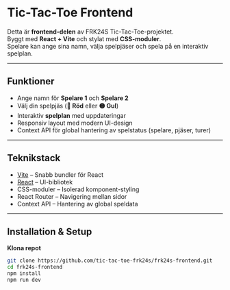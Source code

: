 #  Tic-Tac-Toe Frontend

Detta är **frontend-delen** av FRK24S Tic-Tac-Toe-projektet.  
Byggt med **React + Vite** och stylat med **CSS-moduler**.  
Spelare kan ange sina namn, välja spelpjäser och spela på en interaktiv spelplan.

---

##  Funktioner
- Ange namn för **Spelare 1** och **Spelare 2**  
- Välj din spelpjäs (**🔴 Röd** eller **🟡 Gul**)  
- Interaktiv **spelplan** med uppdateringar  
- Responsiv layout med modern UI-design  
- Context API för global hantering av spelstatus (spelare, pjäser, turer)

---

##  Teknikstack
- [Vite](https://vitejs.dev/) – Snabb bundler för React  
- [React](https://react.dev/) – UI-bibliotek  
- CSS-moduler – Isolerad komponent-styling  
- React Router – Navigering mellan sidor  
- Context API – Hantering av global speldata  

---

##  Installation & Setup

**Klona repot**
```bash
git clone https://github.com/tic-tac-toe-frk24s/frk24s-frontend.git
cd frk24s-frontend
npm install
npm run dev


